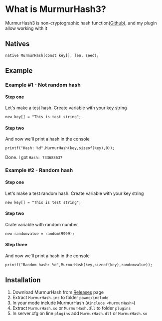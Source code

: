 # What is MurmurHash3?
MurmurHash3 is non-cryptographic hash function([Github](https://github.com/aappleby/smhasher/blob/master/src/MurmurHash3.cpp)), and my plugin allow working with it

## Natives
```pawn
native MurmurHash(const key[], len, seed);
```

## Example
### Example #1 - Not random hash
#### Step one
Let's make a test hash. Create variable with your key string
```pawn
new key[] = "This is test string";
```
#### Step two
And now we'll print a hash in the console
```pawn
printf("Hash: %d",MurmurHash(key,sizeof(key),0));
```
Done. I got `Hash: 733688637`

### Example #2 - Random hash
#### Step one
Let's make a test random hash. Create variable with your key string
```pawn
new key[] = "This is test string";
```
#### Step two
Crate variable with random number
```pawn
new randomvalue = random(9999);
```
#### Step three
And now we'll print a hash in the console
```pawn
printf("Random hash: %d",MurmurHash(key,sizeof(key),randomvalue));
```

## Installation
1. Download MurmurHash from [Releases](https://github.com/ShapeDev/MurmurHash3/releases) page
2. Extract `MurmurHash.inc` to folder `pawno/include`
3. In your mode include MurmurHash (`#include <MurmurHash>`)
4. Extract `MurmurHash.so` or `MurmurHash.dll` to folder `plugins`
5. In server.cfg on line `plugins` add `MurmurHash.dll` or `MurmurHash.so`

